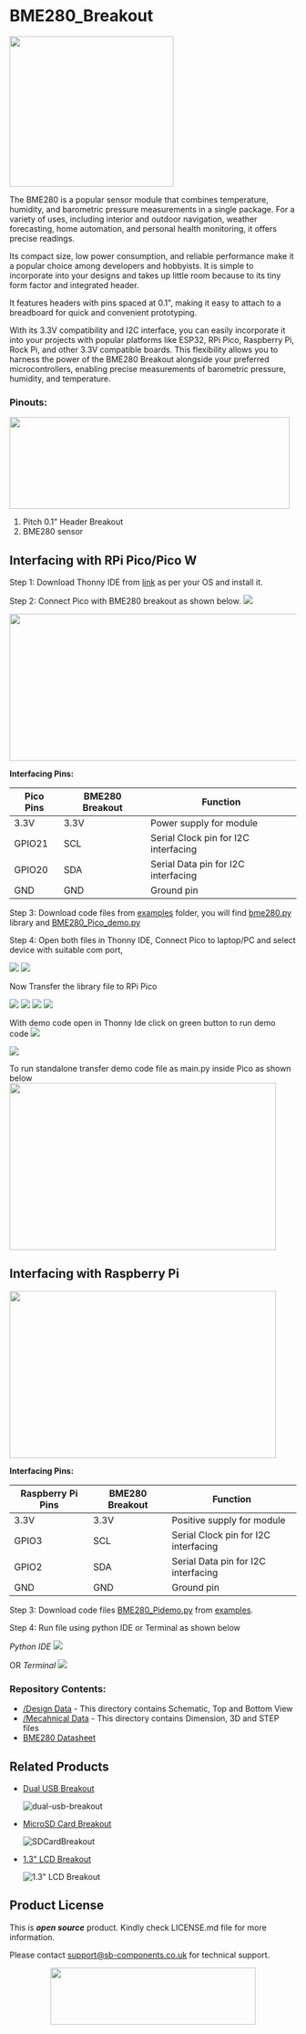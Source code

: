 # BME280_Breakout

<img src="https://github.com/sbcshop/BME280_Breakout/blob/main/images/BME280.jpg" width="288" height="264">

The BME280 is a popular sensor module that combines temperature, humidity, and barometric pressure measurements in a single package. For a variety of uses, including interior and outdoor navigation, weather forecasting, home automation, and personal health monitoring, it offers precise readings.

Its compact size, low power consumption, and reliable performance make it a popular choice among developers and hobbyists. It is simple to incorporate into your designs and takes up little room because to its tiny form factor and integrated header. 

It features headers with pins spaced at 0.1", making it easy to attach to a breadboard for quick and convenient prototyping.

With its 3.3V compatibility and I2C interface, you can easily incorporate it into your projects with popular platforms like ESP32, RPi Pico, Raspberry Pi, Rock Pi, and other 3.3V compatible boards. This flexibility allows you to harness the power of the BME280 Breakout alongside your preferred microcontrollers, enabling precise measurements of barometric pressure, humidity, and temperature.

### Pinouts:
<img src="https://github.com/sbcshop/BME280_Breakout/blob/main/images/BME280%20PINOUT.jpg" width="492" height="161">

1)	Pitch 0.1” Header Breakout
2)	BME280 sensor


## Interfacing with RPi Pico/Pico W
Step 1: Download Thonny IDE from [link](https://thonny.org/) as per your OS and install it.

Step 2: Connect Pico with BME280 breakout as shown below.
<img src="https://github.com/sbcshop/BME280_Breakout/blob/main/images/picow-pinout.svg" width = "" height ="">

<img src="https://github.com/sbcshop/BME280_Breakout/blob/main/images/interfacing_pico_bme280.png" width = "538" height ="258">

**Interfacing Pins:**

| Pico Pins | BME280 Breakout | Function |
|---|---|---|
3.3V      | 3.3V  |Power supply for module |
GPIO21    | SCL   | Serial Clock pin for I2C interfacing|
GPIO20    | SDA   | Serial Data pin for I2C interfacing|
GND       | GND   |Ground pin |


Step 3: Download code files from [examples](https://github.com/sbcshop/BME280_Breakout/tree/main/examples) folder, you will find [bme280.py](https://github.com/sbcshop/BME280_Breakout/blob/main/examples/bme280.py) library and [BME280_Pico_demo.py](https://github.com/sbcshop/BME280_Breakout/blob/main/examples/BME280_Pico_demo.py)

Step 4: Open both files in Thonny IDE, Connect Pico to laptop/PC and select device with suitable com port, 

<img src="https://github.com/sbcshop/BME280_Breakout/blob/main/images/scr1.png">

<img src="https://github.com/sbcshop/BME280_Breakout/blob/main/images/scr2.png">

Now Transfer the library file to RPi Pico 

<img src="https://github.com/sbcshop/BME280_Breakout/blob/main/images/scr3.png">

<img src="https://github.com/sbcshop/BME280_Breakout/blob/main/images/scr4.png">

<img src="https://github.com/sbcshop/BME280_Breakout/blob/main/images/scr5.png">

<img src="https://github.com/sbcshop/BME280_Breakout/blob/main/images/scr6.png">

With demo code open in Thonny Ide click on green button to run demo code 
<img src="https://github.com/sbcshop/BME280_Breakout/blob/main/images/scr7.png">

<img src="https://github.com/sbcshop/BME280_Breakout/blob/main/images/output.png">

To run standalone transfer demo code file as main.py inside Pico as shown below 
<img src="https://github.com/sbcshop/BME280_Breakout/blob/main/images/pico_folderview.png" width = "468" height = "293">


## Interfacing with Raspberry Pi

<img src="https://github.com/sbcshop/BME280_Breakout/blob/main/images/rpi_bme280_connection.jpg" width = "468" height = "293">

**Interfacing Pins:**

| Raspberry Pi Pins | BME280 Breakout | Function |
|---|---|---|
3.3V     | 3.3V   |Positive supply for module |
GPIO3    | SCL    | Serial Clock pin for I2C interfacing |
GPIO2    | SDA    | Serial Data pin for I2C interfacing |
GND      | GND    |Ground pin |


Step 3: Download code files [BME280_Pidemo.py](https://github.com/sbcshop/BME280_Breakout/blob/main/examples/BME280_Pidemo.py) from [examples](https://github.com/sbcshop/BME280_Breakout/tree/main/examples).  

Step 4: Run file using python IDE or Terminal as shown below 

*_Python IDE_* 
<img src="https://github.com/sbcshop/BME280_Breakout/blob/main/images/python_ide_run.png">

OR
*_Terminal_*
<img src="https://github.com/sbcshop/BME280_Breakout/blob/main/images/terminal_code_run.png">


### Repository Contents:
  - [/Design Data](https://github.com/sbcshop/BME280_Breakout/tree/main/Design%20Data) - This directory contains Schematic, Top and Bottom View
  - [/Mecahnical Data](https://github.com/sbcshop/BME280_Breakout/tree/main/Mechanical%20Data) - This directory contains Dimension, 3D and STEP files
  - [BME280 Datasheet](https://github.com/sbcshop/BME280_Breakout/blob/main/Documents/BME280-Datasheet.pdf)

## Related Products
  * [Dual USB Breakout](https://shop.sb-components.co.uk/products/dual-usb-breakout?_pos=2&_sid=47418e842&_ss=r) 
   
     ![dual-usb-breakout](https://cdn.shopify.com/s/files/1/1217/2104/products/DualUSBBreakout3.png?v=1676034428&width=300)   

  * [MicroSD Card Breakout](https://shop.sb-components.co.uk/products/sd-card-breakout?_pos=1&_sid=be5068526&_ss=r) 
   
     ![SDCardBreakout](https://cdn.shopify.com/s/files/1/1217/2104/products/SDCardBreakout.png?v=1643699904&width=300) 

  * [1.3" LCD Breakout](https://shop.sb-components.co.uk/products/1-3-lcd-breakout?_pos=2&_sid=23eee937e&_ss=r) 
   
     ![1.3" LCD Breakout](https://cdn.shopify.com/s/files/1/1217/2104/products/01_1_a486ba53-c02b-4491-b110-a9b64736ad39.png?v=1677241189&width=300) 

 
## Product License

This is ***open source*** product. Kindly check LICENSE.md file for more information.

Please contact support@sb-components.co.uk for technical support.
<p align="center">
  <img width="360" height="100" src="https://cdn.shopify.com/s/files/1/1217/2104/files/Logo_sb_component_3.png?v=1666086771&width=300">
</p>
